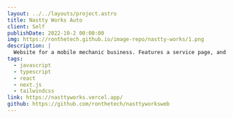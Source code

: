 ```yaml
---
layout: ../../layouts/project.astro
title: Nastty Works Auto
client: Self
publishDate: 2022-10-2 00:00:00
img: https://ronthetech.github.io/image-repo/nastty-works/1.png
description: |
  Website for a mobile mechanic business. Features a service page, and a contact form to request an estimate or schedule an appointment.
tags:
  - javascript
  - typescript
  - react
  - next.js
  - tailwindcss
link: https://nasttyworks.vercel.app/
github: https://github.com/ronthetech/nasttyworksweb
---
```

